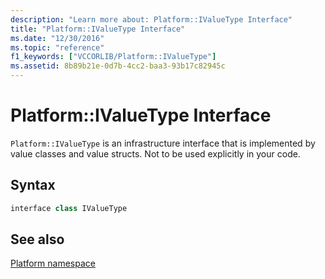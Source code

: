 ```yaml
---
description: "Learn more about: Platform::IValueType Interface"
title: "Platform::IValueType Interface"
ms.date: "12/30/2016"
ms.topic: "reference"
f1_keywords: ["VCCORLIB/Platform::IValueType"]
ms.assetid: 8b89b21e-0d7b-4cc2-baa3-93b17c82945c
---
```

# Platform::IValueType Interface

`Platform::IValueType` is an infrastructure interface that is implemented by value classes and value structs. Not to be used explicitly in your code.

## Syntax

```cpp
interface class IValueType
```

## See also

[Platform namespace](../cppcx/platform-namespace-c-cx.md)

